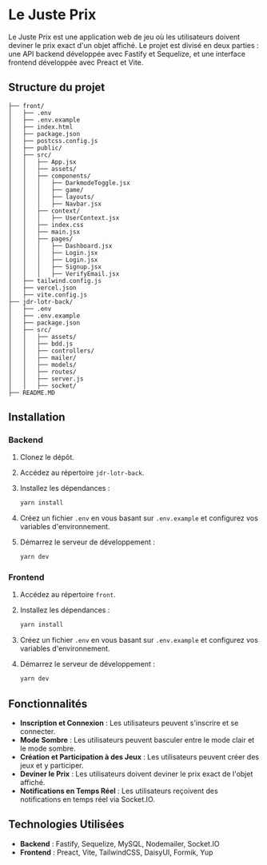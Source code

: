 # Le Juste Prix

Le Juste Prix est une application web de jeu où les utilisateurs doivent deviner le prix exact d'un objet affiché. Le projet est divisé en deux parties : une API backend développée avec Fastify et Sequelize, et une interface frontend développée avec Preact et Vite.

## Structure du projet

```
├── front/
│   ├── .env
│   ├── .env.example
│   ├── index.html
│   ├── package.json
│   ├── postcss.config.js
│   ├── public/
│   ├── src/
│   │   ├── App.jsx
│   │   ├── assets/
│   │   ├── components/
│   │   │   ├── DarkmodeToggle.jsx
│   │   │   ├── game/
│   │   │   ├── layouts/
│   │   │   ├── Navbar.jsx
│   │   ├── context/
│   │   │   ├── UserContext.jsx
│   │   ├── index.css
│   │   ├── main.jsx
│   │   ├── pages/
│   │   │   ├── Dashboard.jsx
│   │   │   ├── Login.jsx
│   │   │   ├── Login.jsx
│   │   │   ├── Signup.jsx
│   │   │   ├── VerifyEmail.jsx
│   ├── tailwind.config.js
│   ├── vercel.json
│   ├── vite.config.js
├── jdr-lotr-back/
│   ├── .env
│   ├── .env.example
│   ├── package.json
│   ├── src/
│   │   ├── assets/
│   │   ├── bdd.js
│   │   ├── controllers/
│   │   ├── mailer/
│   │   ├── models/
│   │   ├── routes/
│   │   ├── server.js
│   │   ├── socket/
├── README.MD
```

## Installation

### Backend

1. Clonez le dépôt.
2. Accédez au répertoire `jdr-lotr-back`.
3. Installez les dépendances :

   ```sh
   yarn install
   ```

4. Créez un fichier `.env` en vous basant sur `.env.example` et configurez vos variables d'environnement.
5. Démarrez le serveur de développement :

   ```sh
   yarn dev
   ```

### Frontend

1. Accédez au répertoire `front`.
2. Installez les dépendances :

   ```sh
   yarn install
   ```

3. Créez un fichier `.env` en vous basant sur `.env.example` et configurez vos variables d'environnement.
4. Démarrez le serveur de développement :

   ```sh
   yarn dev
   ```

## Fonctionnalités

- **Inscription et Connexion** : Les utilisateurs peuvent s'inscrire et se connecter.
- **Mode Sombre** : Les utilisateurs peuvent basculer entre le mode clair et le mode sombre.
- **Création et Participation à des Jeux** : Les utilisateurs peuvent créer des jeux et y participer.
- **Deviner le Prix** : Les utilisateurs doivent deviner le prix exact de l'objet affiché.
- **Notifications en Temps Réel** : Les utilisateurs reçoivent des notifications en temps réel via Socket.IO.

## Technologies Utilisées

- **Backend** : Fastify, Sequelize, MySQL, Nodemailer, Socket.IO
- **Frontend** : Preact, Vite, TailwindCSS, DaisyUI, Formik, Yup
